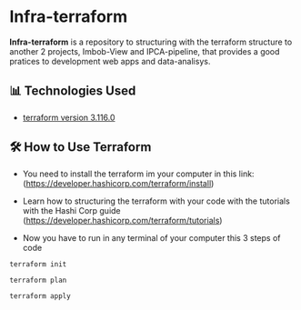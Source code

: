 # Infra-terraform

**Infra-terraform** is a repository to structuring with the terraform structure to another 2 projects, Imbob-View and IPCA-pipeline, that provides a good pratices to development web apps and data-analisys.

## 📊 Technologies Used

- [terraform version 3.116.0](https://developer.hashicorp.com/terraform)

## 🛠️ How to Use Terraform

- You need to install the terraform im your computer in this link:
(https://developer.hashicorp.com/terraform/install)

- Learn how to structuring the terraform with your code with the tutorials with the Hashi Corp guide
(https://developer.hashicorp.com/terraform/tutorials)

- Now you have to run in any terminal of your computer this 3 steps of code 

```
terraform init
```

```
terraform plan
```

```
terraform apply
```

